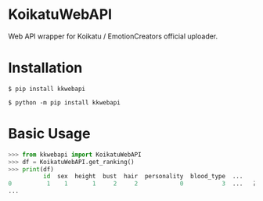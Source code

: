 # KoikatuWebAPI
Web API wrapper for Koikatu / EmotionCreators official uploader.

# Installation
```
$ pip install kkwebapi
```
```
$ python -m pip install kkwebapi
```

# Basic Usage
```python
>>> from kkwebapi import KoikatuWebAPI
>>> df = KoikatuWebAPI.get_ranking()
>>> print(df)
          id  sex  height  bust  hair  personality  blood_type  ...    name  nickname handle_name            comment download_num                                                uid  weekly_download_num
0          1    1       1     2     2            0           3  ...   高岡 結香        ユイ    ILLUSION       ILLUSIONサンプル         1256  gOuAD02g92pX05r3Sj2aJJeJ01FdWqh01pe5PM1284vK01...                    6
...
```